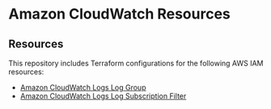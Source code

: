 # Amazon CloudWatch Resources

## Resources ##

This repository includes Terraform configurations for the following AWS IAM resources:

- [Amazon CloudWatch Logs Log Group](./log_group)
- [Amazon CloudWatch Logs Log Subscription Filter](./log_subscription_filter)
